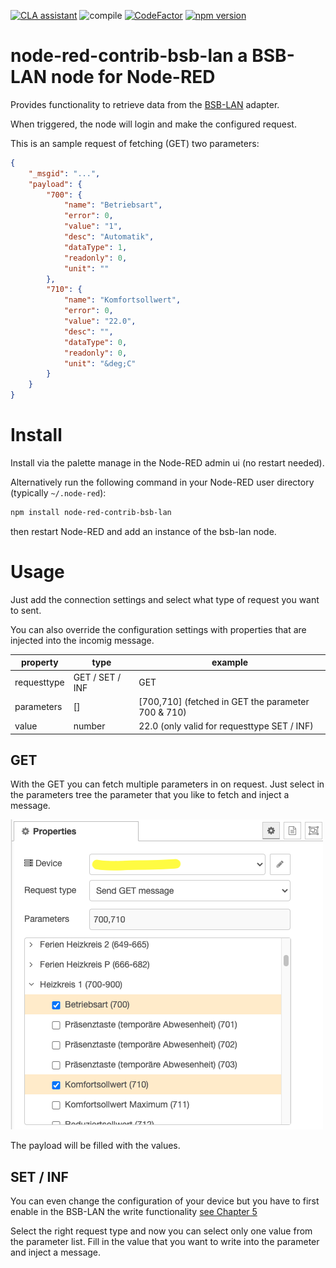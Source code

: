 [![CLA assistant](https://cla-assistant.io/readme/badge/node-red-contrib/node-red-contrib-bsb-lan)](https://cla-assistant.io/node-red-contrib/node-red-contrib-bsb-lan)
![compile](https://github.com/node-red-contrib/node-red-contrib-bsb-lan/workflows/compile/badge.svg)
[![CodeFactor](https://www.codefactor.io/repository/github/node-red-contrib/node-red-contrib-bsb-lan/badge)](https://www.codefactor.io/repository/github/node-red-contrib/node-red-contrib-bsb-lan)
[![npm version](https://badge.fury.io/js/node-red-contrib-bsb-lan.svg)](https://badge.fury.io/js/node-red-contrib-bsb-lan)

# node-red-contrib-bsb-lan a BSB-LAN node for Node-RED

Provides functionality to retrieve data from the [BSB-LAN](https://1coderookie.github.io/BSB-LPB-LAN/) adapter.

When triggered, the node will login and make the configured request.

This is an sample request of fetching (GET) two parameters:

``` json
{
    "_msgid": "...",
    "payload": {
        "700": {
            "name": "Betriebsart",
            "error": 0,
            "value": "1",
            "desc": "Automatik",
            "dataType": 1,
            "readonly": 0,
            "unit": ""
        },
        "710": {
            "name": "Komfortsollwert",
            "error": 0,
            "value": "22.0",
            "desc": "",
            "dataType": 0,
            "readonly": 0,
            "unit": "&deg;C"
        }
    }
}
```

# Install

Install via the palette manage in the Node-RED admin ui (no restart needed).

Alternatively run the following command in your Node-RED user directory (typically `~/.node-red`):

```sh
npm install node-red-contrib-bsb-lan
```

then restart Node-RED and add an instance of the bsb-lan node.

# Usage

Just add the connection settings and select what type of request you want to sent.

You can also override the configuration settings with properties that are injected
into the incomig message.

property    | type            | example
------------|-----------------|--------
requesttype | GET / SET / INF | GET
parameters  | []              | [700,710] (fetched in GET the parameter 700 & 710)
value       | number          | 22.0 (only valid for requesttype SET / INF)

## GET

With the GET you can fetch multiple parameters in on request.
Just select in the parameters tree the parameter that you like to
fetch and inject a message.

![config](docs/config.png)

The payload will be filled with the values.

## SET / INF

You can even change the configuration of your device but you have to
first enable in the BSB-LAN the write functionality
[see Chapter 5](https://1coderookie.github.io/BSB-LPB-LAN_EN/chap05.html)

Select the right request type and now you can select only one
value from the parameter list.
Fill in the value that you want to write into the parameter and
inject a message.
